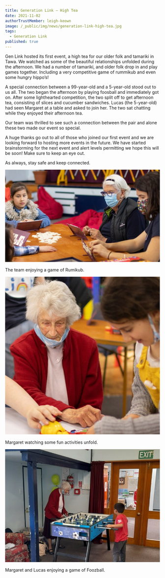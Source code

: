 ```yaml
---
title: Generation Link – High Tea
date: 2021-11-02
authorTrustMember: leigh-keown
image: /_public/img/news/generation-link-high-tea.jpg
tags:
  - Generation Link
published: true
---
```


Gen Link hosted its first event, a high tea for our older folk and tamariki in Tawa. We watched as some of the beautiful relationships unfolded during the afternoon. We had a number of tamariki, and older folk drop in and play games together. Including a very competitive game of rummikub and even some hungry hippo’s!

A special connection between a 99-year-old and a 5-year-old stood out to us all. The two began the afternoon by playing foosball and immediately got on. After some lighthearted competition, the two split off to get afternoon tea, consisting of slices and cucumber sandwiches. Lucas (the 5-year-old) had seen Margaret at a table and asked to join her. The two sat chatting while they enjoyed their afternoon tea.

Our team was thrilled to see such a connection between the pair and alone these two made our event so special.

A huge thanks go out to all of those who joined our first event and we are looking forward to hosting more events in the future. We have started brainstorming for the next event and alert levels permitting we hope this will be soon! Make sure to keep an eye out.

As always, stay safe and keep connected.

<img src="/_public/img/news/post-images/generation-link-high-tea-1.jpg" alt="Generation Link – High Tea photo" />

<p class="text-center">The team enjoying a game of Rumikub.</p>

<img src="/_public/img/news/post-images/generation-link-high-tea-2.jpg" alt="Generation Link – High Tea photo" />

<p class="text-center">Margaret watching some fun activities unfold.</p>

<img src="/_public/img/news/post-images/generation-link-high-tea-3.jpg" alt="Generation Link – High Tea photo" />

<p class="text-center">Margaret and Lucas enjoying a game of Foozball.</p>